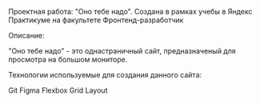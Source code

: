 Проектная работа: "Оно тебе надо". Создана в рамках учебы в Яндекс Практикуме на факультете Фронтенд-разработчик

Описание:

"Оно тебе надо" - это однастраничный сайт, предназначеный для просмотра на большом мониторе.

Технологии используемые для создания данного сайта:

Git
Figma
Flexbox
Grid Layout



